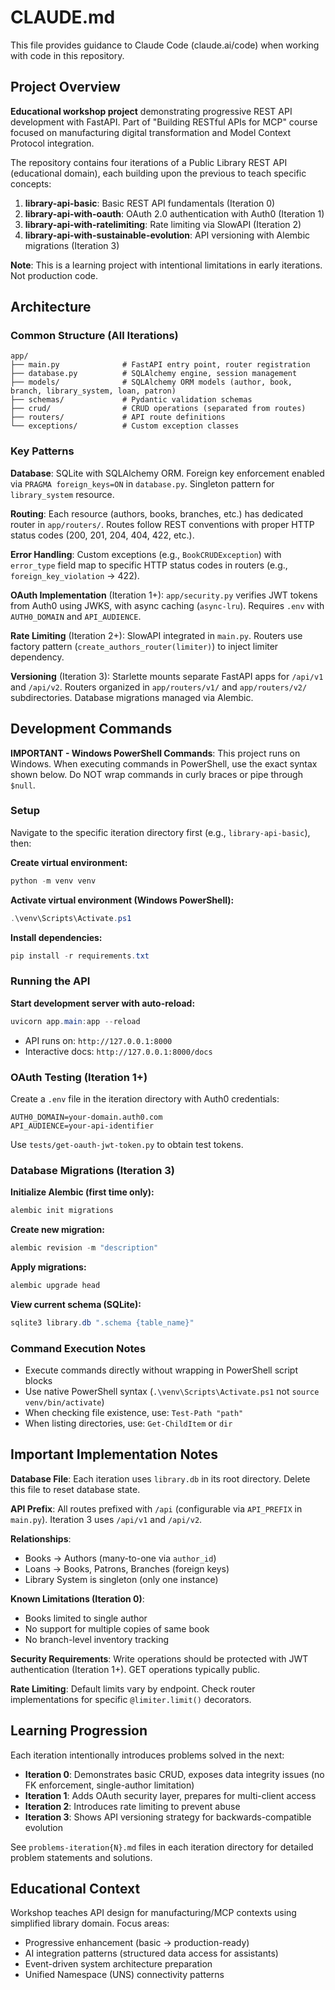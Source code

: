 # CLAUDE.md

This file provides guidance to Claude Code (claude.ai/code) when working with code in this repository.

## Project Overview

**Educational workshop project** demonstrating progressive REST API development with FastAPI. Part of "Building RESTful APIs for MCP" course focused on manufacturing digital transformation and Model Context Protocol integration.

The repository contains four iterations of a Public Library REST API (educational domain), each building upon the previous to teach specific concepts:

1. **library-api-basic**: Basic REST API fundamentals (Iteration 0)
2. **library-api-with-oauth**: OAuth 2.0 authentication with Auth0 (Iteration 1)
3. **library-api-with-ratelimiting**: Rate limiting via SlowAPI (Iteration 2)
4. **library-api-with-sustainable-evolution**: API versioning with Alembic migrations (Iteration 3)

**Note**: This is a learning project with intentional limitations in early iterations. Not production code.

## Architecture

### Common Structure (All Iterations)
```
app/
├── main.py              # FastAPI entry point, router registration
├── database.py          # SQLAlchemy engine, session management
├── models/              # SQLAlchemy ORM models (author, book, branch, library_system, loan, patron)
├── schemas/             # Pydantic validation schemas
├── crud/                # CRUD operations (separated from routes)
├── routers/             # API route definitions
└── exceptions/          # Custom exception classes
```

### Key Patterns

**Database**: SQLite with SQLAlchemy ORM. Foreign key enforcement enabled via `PRAGMA foreign_keys=ON` in `database.py`. Singleton pattern for `library_system` resource.

**Routing**: Each resource (authors, books, branches, etc.) has dedicated router in `app/routers/`. Routes follow REST conventions with proper HTTP status codes (200, 201, 204, 404, 422, etc.).

**Error Handling**: Custom exceptions (e.g., `BookCRUDException`) with `error_type` field map to specific HTTP status codes in routers (e.g., `foreign_key_violation` → 422).

**OAuth Implementation** (Iteration 1+): `app/security.py` verifies JWT tokens from Auth0 using JWKS, with async caching (`async-lru`). Requires `.env` with `AUTH0_DOMAIN` and `API_AUDIENCE`.

**Rate Limiting** (Iteration 2+): SlowAPI integrated in `main.py`. Routers use factory pattern (`create_authors_router(limiter)`) to inject limiter dependency.

**Versioning** (Iteration 3): Starlette mounts separate FastAPI apps for `/api/v1` and `/api/v2`. Routers organized in `app/routers/v1/` and `app/routers/v2/` subdirectories. Database migrations managed via Alembic.

## Development Commands

**IMPORTANT - Windows PowerShell Commands**: This project runs on Windows. When executing commands in PowerShell, use the exact syntax shown below. Do NOT wrap commands in curly braces or pipe through `$null`.

### Setup

Navigate to the specific iteration directory first (e.g., `library-api-basic`), then:

**Create virtual environment:**
```powershell
python -m venv venv
```

**Activate virtual environment (Windows PowerShell):**
```powershell
.\venv\Scripts\Activate.ps1
```

**Install dependencies:**
```powershell
pip install -r requirements.txt
```

### Running the API

**Start development server with auto-reload:**
```powershell
uvicorn app.main:app --reload
```

- API runs on: `http://127.0.0.1:8000`
- Interactive docs: `http://127.0.0.1:8000/docs`

### OAuth Testing (Iteration 1+)

Create a `.env` file in the iteration directory with Auth0 credentials:
```
AUTH0_DOMAIN=your-domain.auth0.com
API_AUDIENCE=your-api-identifier
```

Use `tests/get-oauth-jwt-token.py` to obtain test tokens.

### Database Migrations (Iteration 3)

**Initialize Alembic (first time only):**
```powershell
alembic init migrations
```

**Create new migration:**
```powershell
alembic revision -m "description"
```

**Apply migrations:**
```powershell
alembic upgrade head
```

**View current schema (SQLite):**
```powershell
sqlite3 library.db ".schema {table_name}"
```

### Command Execution Notes

- Execute commands directly without wrapping in PowerShell script blocks
- Use native PowerShell syntax (`.\venv\Scripts\Activate.ps1` not `source venv/bin/activate`)
- When checking file existence, use: `Test-Path "path"`
- When listing directories, use: `Get-ChildItem` or `dir`

## Important Implementation Notes

**Database File**: Each iteration uses `library.db` in its root directory. Delete this file to reset database state.

**API Prefix**: All routes prefixed with `/api` (configurable via `API_PREFIX` in `main.py`). Iteration 3 uses `/api/v1` and `/api/v2`.

**Relationships**:
- Books → Authors (many-to-one via `author_id`)
- Loans → Books, Patrons, Branches (foreign keys)
- Library System is singleton (only one instance)

**Known Limitations (Iteration 0)**:
- Books limited to single author
- No support for multiple copies of same book
- No branch-level inventory tracking

**Security Requirements**: Write operations should be protected with JWT authentication (Iteration 1+). GET operations typically public.

**Rate Limiting**: Default limits vary by endpoint. Check router implementations for specific `@limiter.limit()` decorators.

## Learning Progression

Each iteration intentionally introduces problems solved in the next:

- **Iteration 0**: Demonstrates basic CRUD, exposes data integrity issues (no FK enforcement, single-author limitation)
- **Iteration 1**: Adds OAuth security layer, prepares for multi-client access
- **Iteration 2**: Introduces rate limiting to prevent abuse
- **Iteration 3**: Shows API versioning strategy for backwards-compatible evolution

See `problems-iteration{N}.md` files in each iteration directory for detailed problem statements and solutions.

## Educational Context

Workshop teaches API design for manufacturing/MCP contexts using simplified library domain. Focus areas:
- Progressive enhancement (basic → production-ready)
- AI integration patterns (structured data access for assistants)
- Event-driven system architecture preparation
- Unified Namespace (UNS) connectivity patterns